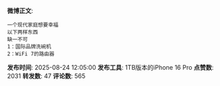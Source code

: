 **微博正文**: 
```
一个现代家庭想要幸福
以下两样东西
缺一不可
1：国际品牌洗碗机
2：WiFi 7的路由器
```
**发布时间**: 2025-08-24 12:05:00
**发布工具**: 1TB版本的iPhone 16 Pro
**点赞数**: 2031
**转发数**: 47
**评论数**: 565
